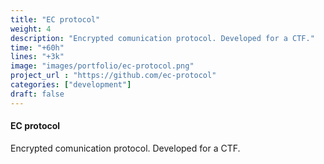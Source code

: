 ```yaml
---
title: "EC protocol"
weight: 4
description: "Encrypted comunication protocol. Developed for a CTF."
time: "+60h"
lines: "+3k"
image: "images/portfolio/ec-protocol.png"
project_url : "https://github.com/ec-protocol"
categories: ["development"]
draft: false
---
```


#### EC protocol

Encrypted comunication protocol. Developed for a CTF.
